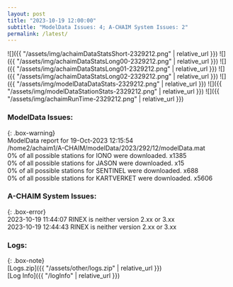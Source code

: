 ```yaml
---
layout: post
title: "2023-10-19 12:00:00"
subtitle: "ModelData Issues: 4; A-CHAIM System Issues: 2"
permalink: /latest/
---
```


![]({{ "/assets/img/achaimDataStatsShort-2329212.png" | relative_url }})
![]({{ "/assets/img/achaimDataStatsLong00-2329212.png" | relative_url }})
![]({{ "/assets/img/achaimDataStatsLong01-2329212.png" | relative_url }})
![]({{ "/assets/img/achaimDataStatsLong02-2329212.png" | relative_url }})
![]({{ "/assets/img/modelDataDataStats-2329212.png" | relative_url }})
![]({{ "/assets/img/modelDataStationStats-2329212.png" | relative_url }})
![]({{ "/assets/img/achaimRunTime-2329212.png" | relative_url }})


### ModelData Issues:  
  
{: .box-warning}  
 ModelData report for 19-Oct-2023 12:15:54   
 /home2/achaim1/A-CHAIM/modelData/2023/292/12/modelData.mat   
 0% of all possible stations for IONO were downloaded. x1385   
 0% of all possible stations for JASON were downloaded. x15   
 0% of all possible stations for SENTINEL were downloaded. x688   
 0% of all possible stations for KARTVERKET were downloaded. x5606   
  
### A-CHAIM System Issues:  
  
{: .box-error}  
2023-10-19 11:44:07 RINEX is neither version 2.xx or 3.xx  
2023-10-19 12:44:43 RINEX is neither version 2.xx or 3.xx  

### Logs:  
  
{: .box-note}  
[Logs.zip]({{ "/assets/other/logs.zip" | relative_url }})  
[Log Info]({{ "/logInfo" | relative_url }})  
